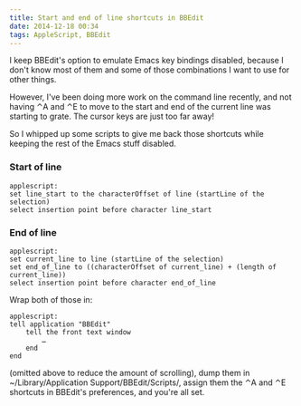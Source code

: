 ```yaml
---
title: Start and end of line shortcuts in BBEdit
date: 2014-12-18 00:34
tags: AppleScript, BBEdit
---
```


I keep BBEdit's option to emulate Emacs key bindings disabled, because I don't know most of them and some of those combinations I want to use for other things.

However, I've been doing more work on the command line recently, and not having ⌃A and ⌃E to move to the start and end of the current line was starting to grate. The cursor keys are just too far away!

So I whipped up some scripts to give me back those shortcuts while keeping the rest of the Emacs stuff disabled.

### Start of line

    applescript:
    set line_start to the characterOffset of line (startLine of the selection)
    select insertion point before character line_start

### End of line

    applescript:
    set current_line to line (startLine of the selection)
    set end_of_line to ((characterOffset of current_line) + (length of current_line))
    select insertion point before character end_of_line

Wrap both of those in:

    applescript:
    tell application "BBEdit"
        tell the front text window
            …
        end
    end

(omitted above to reduce the amount of scrolling), dump them in ~/Library/Application Support/BBEdit/Scripts/, assign them the ⌃A and ⌃E shortcuts in BBEdit's preferences, and you're all set.

